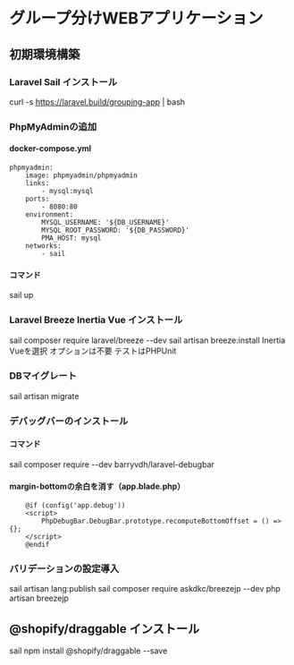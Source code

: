 # グループ分けWEBアプリケーション

## 初期環境構築

### Laravel Sail インストール
curl -s https://laravel.build/grouping-app | bash

### PhpMyAdminの追加
#### docker-compose.yml
    phpmyadmin:
        image: phpmyadmin/phpmyadmin
        links:
            - mysql:mysql
        ports:
            - 8080:80
        environment:
            MYSQL_USERNAME: '${DB_USERNAME}'
            MYSQL_ROOT_PASSWORD: '${DB_PASSWORD}'
            PMA_HOST: mysql
        networks:
            - sail
#### コマンド
sail up

### Laravel Breeze Inertia Vue インストール
sail composer require laravel/breeze --dev
sail artisan breeze:install
Inertia Vueを選択
オプションは不要
テストはPHPUnit

### DBマイグレート
sail artisan migrate

### デバッグバーのインストール
#### コマンド
sail composer require --dev barryvdh/laravel-debugbar
#### margin-bottomの余白を消す（app.blade.php）
        @if (config('app.debug'))
        <script>
            PhpDebugBar.DebugBar.prototype.recomputeBottomOffset = () => {};
        </script>
        @endif

### バリデーションの設定導入
sail artisan lang:publish
sail composer require askdkc/breezejp --dev
php artisan breezejp

## @shopify/draggable インストール
sail npm install @shopify/draggable --save